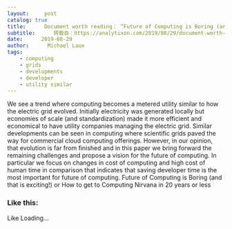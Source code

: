```yaml
---
layout:     post
catalog: true
title:      Document worth reading： “Future of Computing is Boring (and that is exciting!) or How to get to Computing Nirvana in 20 years or less”
subtitle:      转载自：https://analytixon.com/2019/08/29/document-worth-reading-future-of-computing-is-boring-and-that-is-exciting-or-how-to-get-to-computing-nirvana-in-20-years-or-less/
date:      2019-08-29
author:      Michael Laux
tags:
    - computing
    - grids
    - developments
    - developer
    - utility similar
---
```


We see a trend where computing becomes a metered utility similar to how the electric grid evolved. Initially electricity was generated locally but economies of scale (and standardization) made it more efficient and economical to have utility companies managing the electric grid. Similar developments can be seen in computing where scientific grids paved the way for commercial cloud computing offerings. However, in our opinion, that evolution is far from finished and in this paper we bring forward the remaining challenges and propose a vision for the future of computing. In particular we focus on changes in cost of computing and high cost of human time in comparison that indicates that saving developer time is the most important for future of computing. Future of Computing is Boring (and that is exciting!) or How to get to Computing Nirvana in 20 years or less

### Like this:

Like Loading...

